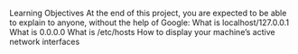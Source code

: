 Learning Objectives
At the end of this project, you are expected to be able to explain to anyone, without the help of Google:
What is localhost/127.0.0.1
What is 0.0.0.0
What is /etc/hosts
How to display your machine’s active network interfaces